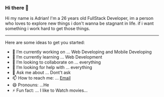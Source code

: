 ### Hi there 👋


Hi my name is Adrian! I'm a 26 years old FullStack Developer, im a person who loves to explore new things i don't wanna be stagnant in life. if i want something i work hard to get those things.
___________________________________________________________________________________________________________________________________________________________________________________________________
Here are some ideas to get you started:

- 🔭 I’m currently working on ... Web Developing and Mobile Developing
- 🌱 I’m currently learning ... Web Development
- 👯 I’m looking to collaborate on ... everything 
- 🤔 I’m looking for help with ... everything
- 💬 Ask me about ... Dont't ask 
- 📫 How to reach me: ... [Email](acinchez@yahoo.com)
- 😄 Pronouns: ...He
- ⚡ Fun fact: ... I like to Watch movies...

